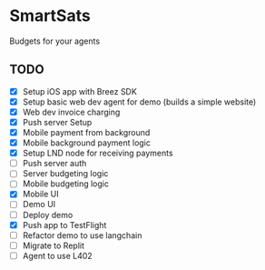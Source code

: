 # SmartSats
Budgets for your agents

## TODO
- [x] Setup iOS app with Breez SDK
- [x] Setup basic web dev agent for demo (builds a simple website)
- [x] Web dev invoice charging
- [x] Push server Setup
- [x] Mobile payment from background
- [x] Mobile background payment logic
- [x] Setup LND node for receiving payments
- [ ] Push server auth
- [ ] Server budgeting logic
- [ ] Mobile budgeting logic
- [x] Mobile UI
- [ ] Demo UI
- [ ] Deploy demo
- [x] Push app to TestFlight
- [ ] Refactor demo to use langchain
- [ ] Migrate to Replit
- [ ] Agent to use L402